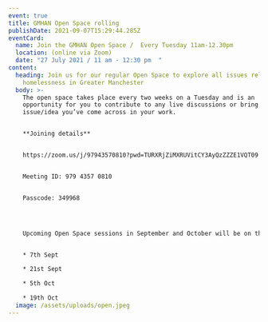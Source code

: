 ```yaml
---
event: true
title: GMHAN Open Space rolling
publishDate: 2021-09-07T15:29:44.285Z
eventCard:
  name: Join the GMHAN Open Space /  Every Tuesday 11am-12.30pm
  location: (online via Zoom)
  date: "27 July 2021 / 11 am - 12:30 pm  "
content:
  heading: Join us for our regular Open Space to explore all issues related to
    homelessness in Greater Manchester
  body: >-
    The open space takes place every two weeks on a Tuesday and is an
    opportunity for you to contribute to any live discussions or bring up an
    issue/idea you’ve come across in your work.


    **Joining details**


    https://zoom.us/j/97943570810?pwd=TURXRjZiMXRUVitCY3AyQzZZZE1VQT09


    Meeting ID: 979 4357 0810


    Passcode: 349968




    Upcoming Open Space sessions in September and October will be on the following dates:


    * 7th Sept

    * 21st Sept

    * 5th Oct

    * 19th Oct
  image: /assets/uploads/open.jpeg
---
```

